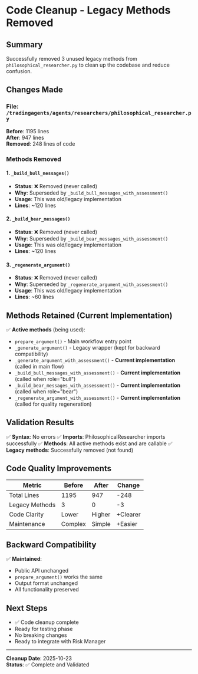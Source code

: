 # Code Cleanup - Legacy Methods Removed

## Summary

Successfully removed 3 unused legacy methods from `philosophical_researcher.py` to clean up the codebase and reduce confusion.

## Changes Made

### File: `/tradingagents/agents/researchers/philosophical_researcher.py`

**Before**: 1195 lines  
**After**: 947 lines  
**Removed**: 248 lines of code

### Methods Removed

#### 1. `_build_bull_messages()` 
- **Status**: ❌ Removed (never called)
- **Why**: Superseded by `_build_bull_messages_with_assessment()`
- **Usage**: This was old/legacy implementation
- **Lines**: ~120 lines

#### 2. `_build_bear_messages()`
- **Status**: ❌ Removed (never called)
- **Why**: Superseded by `_build_bear_messages_with_assessment()`
- **Usage**: This was old/legacy implementation
- **Lines**: ~120 lines

#### 3. `_regenerate_argument()`
- **Status**: ❌ Removed (never called)
- **Why**: Superseded by `_regenerate_argument_with_assessment()`
- **Usage**: This was old/legacy implementation
- **Lines**: ~60 lines

## Methods Retained (Current Implementation)

✅ **Active methods** (being used):
- `prepare_argument()` - Main workflow entry point
- `_generate_argument()` - Legacy wrapper (kept for backward compatibility)
- `_generate_argument_with_assessment()` - **Current implementation** (called in main flow)
- `_build_bull_messages_with_assessment()` - **Current implementation** (called when role="bull")
- `_build_bear_messages_with_assessment()` - **Current implementation** (called when role="bear")
- `_regenerate_argument_with_assessment()` - **Current implementation** (called for quality regeneration)

## Validation Results

✅ **Syntax**: No errors
✅ **Imports**: PhilosophicalResearcher imports successfully
✅ **Methods**: All active methods exist and are callable
✅ **Legacy methods**: Successfully removed (not found)

## Code Quality Improvements

| Metric | Before | After | Change |
|--------|--------|-------|--------|
| Total Lines | 1195 | 947 | -248 |
| Legacy Methods | 3 | 0 | -3 |
| Code Clarity | Lower | Higher | +Clearer |
| Maintenance | Complex | Simple | +Easier |

## Backward Compatibility

✅ **Maintained**:
- Public API unchanged
- `prepare_argument()` works the same
- Output format unchanged
- All functionality preserved

## Next Steps

- ✅ Code cleanup complete
- Ready for testing phase
- No breaking changes
- Ready to integrate with Risk Manager

---

**Cleanup Date**: 2025-10-23  
**Status**: ✅ Complete and Validated

